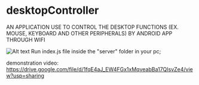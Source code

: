 # desktopController
AN APPLICATION USE TO CONTROL THE DESKTOP FUNCTIONS (EX. MOUSE, KEYBOARD AND OTHER PERIPHERALS) BY ANDROID APP THROUGH WIFI

![Alt text](desktopController/ScreenShots/1.jpeg?raw=true)
Run index.js file inside the "server" folder in your pc;


demonstration video:  https://drive.google.com/file/d/1fqE4aJ_EW4FGx1xMqveabBa17QIsvZe4/view?usp=sharing


